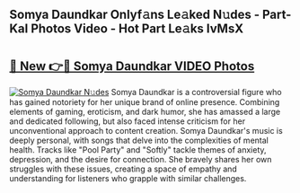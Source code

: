 ## Somya Daundkar Onlyf𝚊ns Le𝚊ked N𝚞des - Part-KaI Photos Video - Hot Part Le𝚊ks IvMsX

# <h2><a href="http://ab27665.deff.icu/?id=Somya+Daundkar">🔗 New 👉🔴 Somya Daundkar VIDEO Photos</a></h2>

[![Somya Daundkar N𝚞des](https://i.imgur.com/rIISA9y.gif)](http://ab27665.deff.icu/?id=Somya+Daundkar)
Somya Daundkar is a controversial figure who has gained notoriety for her unique brand of online presence. Combining elements of gaming, eroticism, and dark humor, she has amassed a large and dedicated following, but also faced intense criticism for her unconventional approach to content creation. Somya Daundkar's music is deeply personal, with songs that delve into the complexities of mental health. Tracks like "Pool Party" and "Softly" tackle themes of anxiety, depression, and the desire for connection. She bravely shares her own struggles with these issues, creating a space of empathy and understanding for listeners who grapple with similar challenges.

